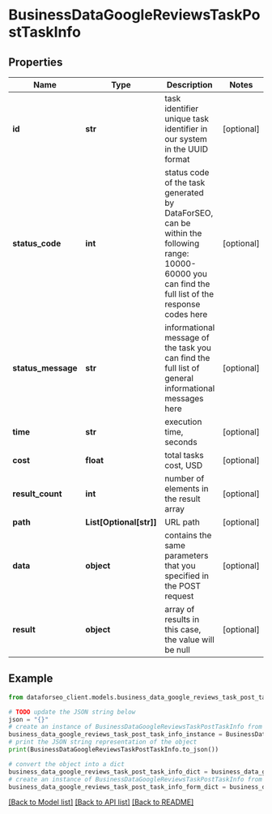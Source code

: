 # BusinessDataGoogleReviewsTaskPostTaskInfo


## Properties

Name | Type | Description | Notes
------------ | ------------- | ------------- | -------------
**id** | **str** | task identifier unique task identifier in our system in the UUID format | [optional] 
**status_code** | **int** | status code of the task generated by DataForSEO, can be within the following range: 10000-60000 you can find the full list of the response codes here | [optional] 
**status_message** | **str** | informational message of the task you can find the full list of general informational messages here | [optional] 
**time** | **str** | execution time, seconds | [optional] 
**cost** | **float** | total tasks cost, USD | [optional] 
**result_count** | **int** | number of elements in the result array | [optional] 
**path** | **List[Optional[str]]** | URL path | [optional] 
**data** | **object** | contains the same parameters that you specified in the POST request | [optional] 
**result** | **object** | array of results in this case, the value will be null | [optional] 

## Example

```python
from dataforseo_client.models.business_data_google_reviews_task_post_task_info import BusinessDataGoogleReviewsTaskPostTaskInfo

# TODO update the JSON string below
json = "{}"
# create an instance of BusinessDataGoogleReviewsTaskPostTaskInfo from a JSON string
business_data_google_reviews_task_post_task_info_instance = BusinessDataGoogleReviewsTaskPostTaskInfo.from_json(json)
# print the JSON string representation of the object
print(BusinessDataGoogleReviewsTaskPostTaskInfo.to_json())

# convert the object into a dict
business_data_google_reviews_task_post_task_info_dict = business_data_google_reviews_task_post_task_info_instance.to_dict()
# create an instance of BusinessDataGoogleReviewsTaskPostTaskInfo from a dict
business_data_google_reviews_task_post_task_info_form_dict = business_data_google_reviews_task_post_task_info.from_dict(business_data_google_reviews_task_post_task_info_dict)
```
[[Back to Model list]](../README.md#documentation-for-models) [[Back to API list]](../README.md#documentation-for-api-endpoints) [[Back to README]](../README.md)


